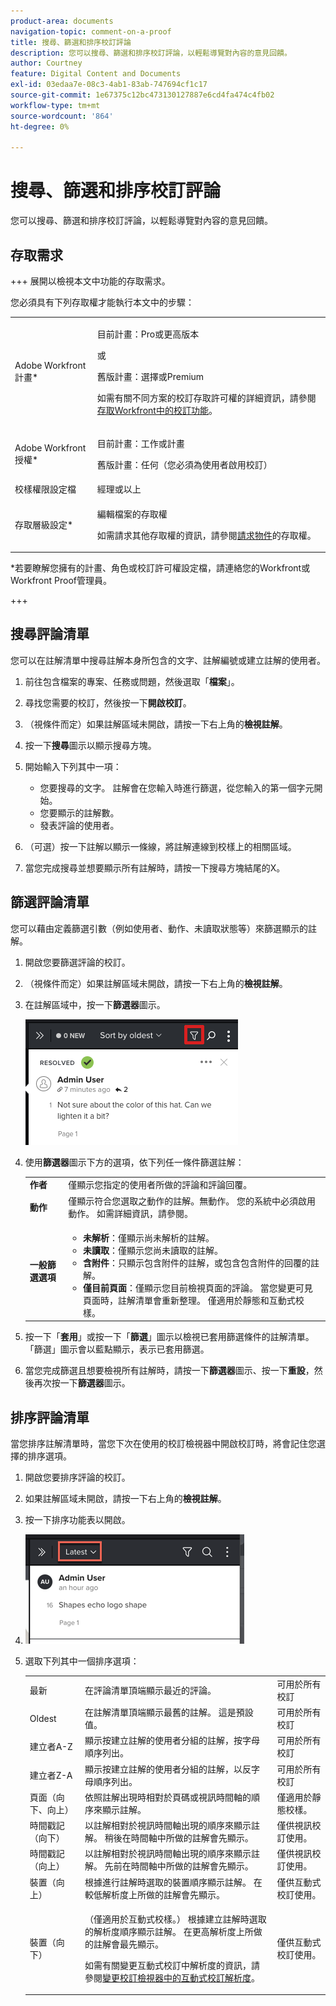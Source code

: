 ```yaml
---
product-area: documents
navigation-topic: comment-on-a-proof
title: 搜尋、篩選和排序校訂評論
description: 您可以搜尋、篩選和排序校訂評論，以輕鬆導覽對內容的意見回饋。
author: Courtney
feature: Digital Content and Documents
exl-id: 03edaa7e-08c3-4ab1-83ab-747694cf1c17
source-git-commit: 1e67375c12bc473130127887e6cd4fa474c4fb02
workflow-type: tm+mt
source-wordcount: '864'
ht-degree: 0%

---
```


# 搜尋、篩選和排序校訂評論

您可以搜尋、篩選和排序校訂評論，以輕鬆導覽對內容的意見回饋。

## 存取需求

+++ 展開以檢視本文中功能的存取需求。

您必須具有下列存取權才能執行本文中的步驟：

<table style="table-layout:auto"> 
 <col> 
 <col> 
 <tbody> 
  <tr> 
   <td role="rowheader">Adobe Workfront計畫*</td> 
   <td> <p>目前計畫：Pro或更高版本</p> <p>或</p> <p>舊版計畫：選擇或Premium</p> <p>如需有關不同方案的校訂存取許可權的詳細資訊，請參閱<a href="/help/quicksilver/administration-and-setup/manage-workfront/configure-proofing/access-to-proofing-functionality.md" class="MCXref xref">存取Workfront中的校訂功能</a>。</p> </td> 
  </tr> 
  <tr> 
   <td role="rowheader">Adobe Workfront授權*</td> 
   <td> <p>目前計畫：工作或計畫</p> <p>舊版計畫：任何（您必須為使用者啟用校訂）</p> </td> 
  </tr> 
  <tr> 
   <td role="rowheader">校樣權限設定檔 </td> 
   <td>經理或以上</td> 
  </tr> 
  <tr> 
   <td role="rowheader">存取層級設定*</td> 
   <td> <p>編輯檔案的存取權</p> <p>如需請求其他存取權的資訊，請參閱<a href="../../../../workfront-basics/grant-and-request-access-to-objects/request-access.md" class="MCXref xref">請求物件</a>的存取權。</p> </td> 
  </tr> 
 </tbody> 
</table>

&#42;若要瞭解您擁有的計畫、角色或校訂許可權設定檔，請連絡您的Workfront或Workfront Proof管理員。

+++

## 搜尋評論清單

您可以在註解清單中搜尋註解本身所包含的文字、註解編號或建立註解的使用者。

1. 前往包含檔案的專案、任務或問題，然後選取「**檔案**」。
1. 尋找您需要的校訂，然後按一下&#x200B;**開啟校訂**。

1. （視條件而定）如果註解區域未開啟，請按一下右上角的&#x200B;**檢視註解**。
1. 按一下&#x200B;**搜尋**&#x200B;圖示以顯示搜尋方塊。

1. 開始輸入下列其中一項：

   * 您要搜尋的文字。 註解會在您輸入時進行篩選，從您輸入的第一個字元開始。
   * 您要顯示的註解數。
   * 發表評論的使用者。

1. （可選）按一下註解以顯示一條線，將註解連線到校樣上的相關區域。
1. 當您完成搜尋並想要顯示所有註解時，請按一下搜尋方塊結尾的X。

## 篩選評論清單

您可以藉由定義篩選引數（例如使用者、動作、未讀取狀態等）來篩選顯示的註解。

1. 開啟您要篩選評論的校訂。
1. （視條件而定）如果註解區域未開啟，請按一下右上角的&#x200B;**檢視註解**。
1. 在註解區域中，按一下&#x200B;**篩選器**&#x200B;圖示。

   ![proof_comment_filter.png](assets/proof-comment-filter.png)

1. 使用&#x200B;**篩選器**&#x200B;圖示下方的選項，依下列任一條件篩選註解：

   <table style="table-layout:auto"> 
    <col> 
    <col> 
    <tbody> 
     <tr> 
      <td role="rowheader"><strong>作者</strong> </td> 
      <td>僅顯示您指定的使用者所做的評論和評論回覆。 </td> 
     </tr> 
     <tr> 
      <td role="rowheader"><strong>動作</strong> </td> 
      <td>僅顯示符合您選取之動作的註解。無動作。 您的系統中必須啟用動作。 如需詳細資訊，請參閱。<!--
        &nbsp;
       --></td> 
     </tr> 
     <tr> 
      <td role="rowheader"><strong>一般篩選選項</strong> </td> 
      <td> 
       <ul> 
        <li><strong>未解析</strong>：僅顯示尚未解析的註解。 </li> 
        <li><strong>未讀取</strong>：僅顯示您尚未讀取的註解。 </li> 
        <li><strong>含附件</strong>：只顯示包含附件的註解，或包含包含附件的回覆的註解。</li> 
        <li><strong>僅目前頁面</strong>：僅顯示您目前檢視頁面的評論。 當您變更可見頁面時，註解清單會重新整理。 僅適用於靜態和互動式校樣。</li> 
       </ul> </td> 
     </tr> 
    </tbody> 
   </table>

1. 按一下「**套用**」或按一下「**篩選**」圖示以檢視已套用篩選條件的註解清單。 「篩選」圖示會以藍點顯示，表示已套用篩選。

1. 當您完成篩選且想要檢視所有註解時，請按一下&#x200B;**篩選器**&#x200B;圖示、按一下&#x200B;**重設**，然後再次按一下&#x200B;**篩選器**&#x200B;圖示。

## 排序評論清單

當您排序註解清單時，當您下次在使用的校訂檢視器中開啟校訂時，將會記住您選擇的排序選項。

1. 開啟您要排序評論的校訂。
1. 如果註解區域未開啟，請按一下右上角的&#x200B;**檢視註解**。

1. 按一下排序功能表以開啟。
1. ![排序功能表](assets/mceclip3.png)

1. 選取下列其中一個排序選項：

   <table style="table-layout:auto"> 
    <col> 
    <col> 
    <col> 
    <tbody> 
     <tr> 
      <td role="rowheader">最新</td> 
      <td>在評論清單頂端顯示最近的評論。</td> 
      <td>可用於所有校訂</td> 
     </tr> 
     <tr> 
      <td role="rowheader">Oldest</td> 
      <td>在註解清單頂端顯示最舊的註解。 這是預設值。 </td> 
      <td>可用於所有校訂</td> 
     </tr> 
     <tr> 
      <td role="rowheader">建立者A-Z</td> 
      <td>顯示按建立註解的使用者分組的註解，按字母順序列出。</td> 
      <td>可用於所有校訂</td> 
     </tr> 
     <tr> 
      <td role="rowheader">建立者Z-A</td> 
      <td>顯示按建立註解的使用者分組的註解，以反字母順序列出。</td> 
      <td>可用於所有校訂</td> 
     </tr> 
     <tr> 
      <td role="rowheader">頁面（向下、向上）</td> 
      <td>依照註解出現時相對於頁碼或視訊時間軸的順序來顯示註解。 </td> 
      <td>僅適用於靜態校樣。</td> 
     </tr> 
     <tr> 
      <td role="rowheader">時間戳記（向下）</td> 
      <td>以註解相對於視訊時間軸出現的順序來顯示註解。 稍後在時間軸中所做的註解會先顯示。 </td> 
      <td>僅供視訊校訂使用。</td> 
     </tr> 
     <tr> 
      <td role="rowheader">時間戳記（向上）</td> 
      <td>以註解相對於視訊時間軸出現的順序來顯示註解。 先前在時間軸中所做的註解會先顯示。 </td> 
      <td>僅供視訊校訂使用。</td> 
     </tr> 
     <tr> 
      <td role="rowheader">裝置（向上）</td> 
      <td>根據進行註解時選取的裝置順序顯示註解。 在較低解析度上所做的註解會先顯示。</td> 
      <td>僅供互動式校訂使用。</td> 
     </tr> 
     <tr> 
      <td role="rowheader">裝置（向下）</td> 
      <td> <p>（僅適用於互動式校樣。） 根據建立註解時選取的解析度順序顯示註解。 在更高解析度上所做的註解會最先顯示。</p> <p>如需有關變更互動式校訂中解析度的資訊，請參閱<a href="../../../../review-and-approve-work/proofing/reviewing-proofs-within-workfront/review-a-proof/view-interactive-content-as-it-appears-in-device.md" class="MCXref xref">變更校訂檢視器中的互動式校訂解析度</a>。</p> </td> 
      <td>僅供互動式校訂使用。</td> 
     </tr> 
    </tbody> 
   </table>
